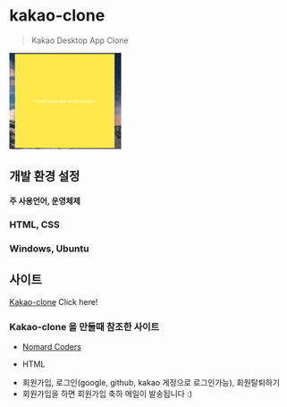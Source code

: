 # kakao-clone

> Kakao Desktop App Clone

<img src="kakao-images/1.png" width="200">

## 개발 환경 설정

#### 주 사용언어, 운영체제 
  ### HTML, CSS
  ### Windows, Ubuntu

## 사이트

[Kakao-clone](https://choco0914.github.io/kakao-clone/) Click here!

### Kakao-clone 을 만들때 참조한 사이트

* [Nomard Coders](https://academy.nomadcoders.co/)
- HTML
* 회원가입, 로그인(google, github, kakao 게정으로 로그인가능), 회원탈퇴하기
* 회원가입을 하면 회원가입 축하 메일이 발송됩니다 :)

